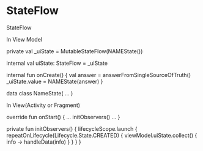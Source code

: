 # StateFlow

StateFlow

In View Model

private val _uiState = MutableStateFlow(NAMEState())

internal val uiState: StateFlow<NAMEState> = _uiState

internal fun onCreate() {
	val answer = answerFromSingleSourceOfTruth()
	_uiState.value = NAMEState(answer)
}

data class NameState(
	...
)

In View(Activity or Fragment)

override fun onStart() {
	...
	initObservers()
	...
}

private fun initObservers() {
	lifecycleScope.launch {
		repeatOnLifecycle(Lifecycle.State.CREATED) {
			viewModel.uiState.collect() { info ->
				handleData(info)
			}
		}
	}
}
 
